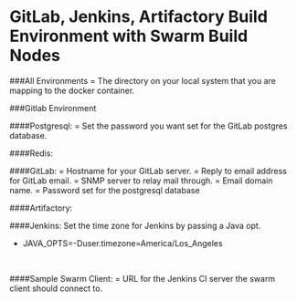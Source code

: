 GitLab, Jenkins, Artifactory Build Environment with Swarm Build Nodes
===

###All Environments
    <local mapped drive> = The directory on your local system that you are mapping to the docker container.

###Gitlab Environment

####Postgresql:
    <password> = Set the password you want set for the GitLab postgres database.

####Redis:
<br>

####GitLab:
    <gitlab hostname> = Hostname for your GitLab server.
    <gitlab reply to email address> = Reply to email address for GitLab email.
    <snmp hostname> = SNMP server to relay mail through.
    <snmp domain name> = Email domain name.
    <password> = Password set for the postgresql database

####Artifactory:
<br>

####Jenkins:
Set the time zone for Jenkins by passing a Java opt.
- JAVA_OPTS=-Duser.timezone=America/Los_Angeles
<br>

####Sample Swarm Client:
    <jenkins server url> = URL for the Jenkins CI server the swarm client should connect to.
